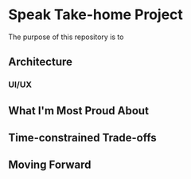 # Speak Take-home Project

The purpose of this repository is to 

## Architecture

<insert overarching architecture description>

### UI/UX

## What I'm Most Proud About

## Time-constrained Trade-offs

## Moving Forward